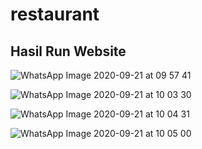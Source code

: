 # restaurant

## Hasil Run Website

![WhatsApp Image 2020-09-21 at 09 57 41](https://user-images.githubusercontent.com/60412314/113477744-44894800-94ae-11eb-86d2-917653975077.jpeg)

![WhatsApp Image 2020-09-21 at 10 03 30](https://user-images.githubusercontent.com/60412314/113477747-47843880-94ae-11eb-9bd7-75e7e0d18f54.jpeg)

![WhatsApp Image 2020-09-21 at 10 04 31](https://user-images.githubusercontent.com/60412314/113477751-4eab4680-94ae-11eb-9ec6-4290bf27374c.jpeg)

![WhatsApp Image 2020-09-21 at 10 05 00](https://user-images.githubusercontent.com/60412314/113477748-4a7f2900-94ae-11eb-9ffd-0f70f7a7cc40.jpeg)
